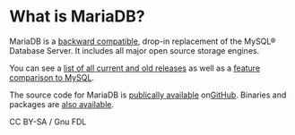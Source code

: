 # What is MariaDB?

MariaDB is a [backward compatible](https://app.gitbook.com/s/aEnK0ZXmUbJzqQrTjFyb/comparison/mariadb-vs-mysql-compatibility), drop-in replacement of the MySQL® Database Server. It includes all major open source storage engines.

You can see a [list of all current and old releases](../../../../en/new-and-old-releases/) as well as a [feature comparison to MySQL](https://app.gitbook.com/s/aEnK0ZXmUbJzqQrTjFyb/comparison/mariadb-vs-mysql-features).

The source code for MariaDB is [publically available](../../../clients-and-utilities/server-client-software/download/getting-the-mariadb-source-code.md) on[GitHub](https://github.com/MariaDB/server). Binaries and packages are [also available](https://mariadb.org/download).

CC BY-SA / Gnu FDL

